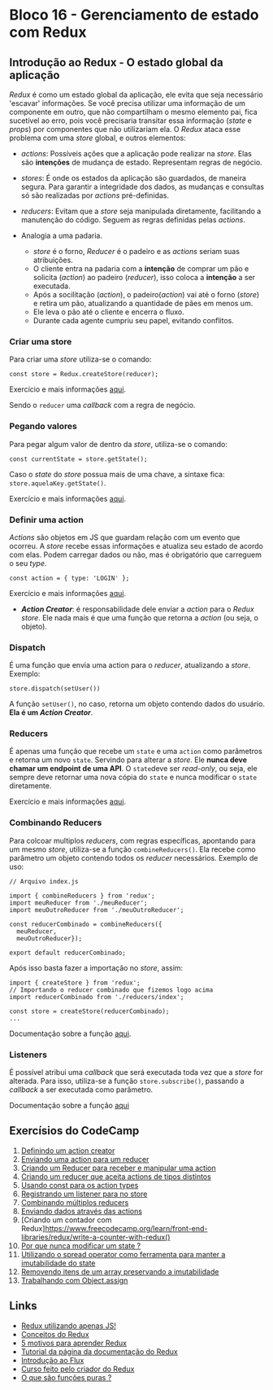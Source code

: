# Bloco 16 - Gerenciamento de estado com Redux

## Introdução ao Redux - O estado global da aplicação

*Redux* é como um estado global da aplicação, ele evita que seja necessário 'escavar' informações. Se você precisa utilizar uma informação de um componente em outro, que não compartilham o mesmo elemento pai, fica sucetível ao erro, pois você precisaria transitar essa informação (*state* e *props*) por componentes que não utilizariam ela. O *Redux* ataca esse problema com uma *store* global, e outros elementos:

- *actions*: Possíveis ações que a aplicação pode realizar na *store*. Elas são **intenções** de mudança de estado. Representam regras de negócio.
- *stores*: É onde os estados da aplicação são guardados, de maneira segura. Para garantir a integridade dos dados, as mudanças e consultas só são realizadas por *actions* pré-definidas. 
- *reducers*: Evitam que a *store* seja manipulada diretamente, facilitando a manutenção do código. Seguem as regras definidas pelas *actions*.

- Analogia a uma padaria.
  - *store* é o forno, *Reducer* é o padeiro e as *actions* seriam suas atribuições.
  - O cliente entra na padaria com a **intenção** de comprar um pão e solicita (*action*) ao padeiro (*reducer*), isso coloca a **intenção** a ser executada.
  - Após a socilitação (*action*), o padeiro(*action*) vai até o forno (*store*) e retira um pão, atualizando a quantidade de pães em menos um.
  - Ele leva o pão até o cliente e encerra o fluxo.
  - Durante cada agente cumpriu seu papel, evitando conflitos.

### Criar uma store

Para criar uma *store* utiliza-se o comando:

```
const store = Redux.createStore(reducer);
```

Exercício e mais informações [aqui](https://www.freecodecamp.org/learn/front-end-libraries/redux/create-a-redux-store?messages=success%5B0%5D%3Dflash.signin-success).

Sendo o `reducer` uma *callback* com a regra de negócio.

### Pegando valores

Para pegar algum valor de dentro da *store*, utiliza-se o comando:

```
const currentState = store.getState();
```

Caso o *state* do *store* possua mais de uma chave, a sintaxe fica: `store.aquelaKey.getState()`.

Exercício e mais informações [aqui](https://www.freecodecamp.org/learn/front-end-libraries/redux/get-state-from-the-redux-store).

### Definir uma action

*Actions* são objetos em JS que guardam relação com um evento que ocorreu. A *store* recebe essas informações e atualiza seu estado de acordo com elas. Podem carregar dados ou não, mas é obrigatório que carreguem o seu *type*.

```
const action = { type: 'LOGIN' };
```

Exercício e mais informações [aqui](https://www.freecodecamp.org/learn/front-end-libraries/redux/define-a-redux-action).

- ***Action Creator***: é responsabilidade dele enviar a *action* para o *Redux store*. Ele nada mais é que uma função que retorna a *action* (ou seja, o objeto).

### Dispatch

É uma função que envia uma action para o *reducer*, atualizando a *store*. Exemplo:

```
store.dispatch(setUser())
```

A função `setUser()`, no caso, retorna um objeto contendo dados do usuário. **Ela é um *Action Creator***.

### Reducers

É apenas uma função que recebe um `state` e uma `action` como parâmetros e retorna um novo `state`. Servindo para alterar a *store*. Ele **nunca deve chamar um endpoint de uma API**.
O `state`deve ser *read-only*, ou seja, ele sempre deve retornar uma nova cópia do `state` e nunca modificar o `state` diretamente.

Exercício e mais informações [aqui](https://www.freecodecamp.org/learn/front-end-libraries/redux/handle-an-action-in-the-store).

### Combinando Reducers

Para colcoar multiplos *reducers*, com regras específicas, apontando para um mesmo *store*, utiliza-se a função `combineReducers()`. Ela recebe como parâmetro um objeto contendo todos os *reducer* necessários. Exemplo de uso:

```
// Arquivo index.js

import { combineReducers } from 'redux';
import meuReducer from './meuReducer';
import meuOutroReducer from './meuOutroReducer';

const reducerCombinado = combineReducers({
  meuReducer,
  meuOutroReducer});

export default reducerCombinado;
```

Após isso basta fazer a importação no *store*, assim:

```
import { createStore } from 'redux';
// Importando o reducer combinado que fizemos logo acima
import reducerCombinado from './reducers/index';

const store = createStore(reducerCombinado);
...
```

Documentação sobre a função [aqui](https://redux.js.org/api/combinereducers/).

### Listeners

É possível atribui uma *callback* que será executada toda vez que a *store* for alterada. Para isso, utiliza-se a função `store.subscribe()`, passando a *callback* a ser executada como parâmetro.

Documentação sobre a função [aqui](https://www.freecodecamp.org/learn/front-end-libraries/redux/register-a-store-listener)

## Exercísios do CodeCamp

01. [Definindo um action creator](https://www.freecodecamp.org/learn/front-end-libraries/redux/define-an-action-creator)
02. [Enviando uma action para um reducer](https://www.freecodecamp.org/learn/front-end-libraries/redux/dispatch-an-action-event)
03. [Criando um Reducer para receber e manipular uma action](https://www.freecodecamp.org/learn/front-end-libraries/redux/handle-an-action-in-the-store)
04. [Criando um reducer que aceita actions de tipos distintos](https://www.freecodecamp.org/learn/front-end-libraries/redux/use-a-switch-statement-to-handle-multiple-actions)
05. [Usando const para os action types](https://www.freecodecamp.org/learn/front-end-libraries/redux/use-const-for-action-types/)
06. [Registrando um listener para no store](https://www.freecodecamp.org/learn/front-end-libraries/redux/register-a-store-listener)
07. [Combinando múltiplos reducers](https://www.freecodecamp.org/learn/front-end-libraries/redux/combine-multiple-reducers)
08. [Enviando dados através das actions](https://www.freecodecamp.org/learn/front-end-libraries/redux/send-action-data-to-the-store)
09. [Criando um contador com Redux]https://www.freecodecamp.org/learn/front-end-libraries/redux/write-a-counter-with-redux()
10. [Por que nunca modificar um state ?](https://www.freecodecamp.org/learn/front-end-libraries/redux/never-mutate-state)
11. [Utilizando o spread operator como ferramenta para manter a imutabilidade do state](https://www.freecodecamp.org/learn/front-end-libraries/redux/use-the-spread-operator-on-arrays)
12. [Removendo itens de um array preservando a imutabilidade](https://www.freecodecamp.org/learn/front-end-libraries/redux/remove-an-item-from-an-array)
13. [Trabalhando com Object.assign](https://www.freecodecamp.org/learn/front-end-libraries/redux/copy-an-object-with-object-assign)

## Links

- [Redux utilizando apenas JS!](https://medium.com/jaguaribetech/introdu%C3%A7%C3%A3o-ao-redux-usando-apenas-javascript-6d6d55bd9be4)
- [Conceitos do Redux](https://alligator.io/redux/redux-intro/)
- [5 motivos para aprender Redux](https://blog.getty.io/5-motivos-para-aprender-redux-6ac730f3f1f2)
- [Tutorial da página da documentação do Redux](https://redux.js.org/basics/basic-tutorial)
- [Introdução ao Flux](https://www.freecodecamp.org/news/an-introduction-to-the-flux-architectural-pattern-674ea74775c9/)
- [Curso feito pelo criador do Redux](https://egghead.io/courses/getting-started-with-redux)
- [O que são funções puras ?](https://www.freecodecamp.org/news/why-redux-needs-reducers-to-be-pure-functions-d438c58ae468/)
